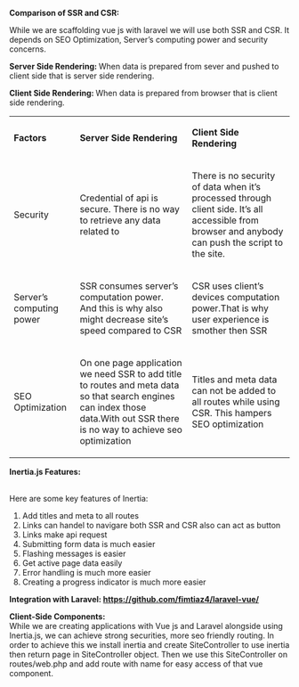<p><strong>Comparison of SSR and CSR:</strong></p>
<p><span>While we are scaffolding vue js with laravel we will use both SSR and CSR. It depends on SEO Optimization, Server&rsquo;s computing power and security concerns.</span></p>
<p><strong>Server Side Rendering: </strong><span>When data is prepared from sever and pushed to client side that is server side rendering.</span></p>
<p><strong>Client Side Rendering: </strong><span>When data is prepared from browser that is client side rendering.</span></p>
<table>
<tbody>
<tr>
<td>
<p><strong>Factors</strong></p>
</td>
<td>
<p><strong>Server Side Rendering</strong></p>
</td>
<td>
<p><strong>Client Side Rendering</strong></p>
</td>
</tr>
<tr>
<td>
<p><span>Security&nbsp;</span></p>
</td>
<td>
<p><span>Credential of api is secure. There is no way to retrieve any data related to&nbsp;</span></p>
</td>
<td>
<p><span>There is no security of data when it&rsquo;s processed through client side. It&rsquo;s all accessible from browser and anybody can push the script to the site.</span></p>
</td>
</tr>
<tr>
<td>
<p><span>Server&rsquo;s computing power</span></p>
</td>
<td>
<p><span>SSR consumes server&rsquo;s computation power. </span><span><br /></span><span>And this is why also might decrease site&rsquo;s speed compared to CSR</span></p>
</td>
<td>
<p><span>CSR uses client&rsquo;s devices computation power.That is why user experience is smother then SSR</span></p>
</td>
</tr>
<tr>
<td>
<p><span> SEO Optimization</span></p>
</td>
<td>
<p><span>On one page application we need SSR to add title to routes and meta data so that search engines can index those data.With out SSR there is no way to achieve seo optimization</span></p>
</td>
<td>
<p><span>Titles and meta data can not be added to all routes while using CSR. This hampers SEO optimization</span></p>
</td>
</tr>
</tbody>
</table>
<p><strong>Inertia.js Features: </strong><strong><br /><br /></strong></p>
<p><span>Here are some key features of Inertia:</span></p>
<ol>
<li><span>Add titles and meta to all routes</span></li>
<li><span>Links can handel to navigare both SSR and CSR also can act as button</span></li>
<li><span>Links make api request</span></li>
<li><span>Submitting form data is much easier</span></li>
<li><span>Flashing messages is easier</span></li>
<li><span>Get active page data easily</span></li>
<li><span>Error handling is much more easier</span></li>
<li><span>Creating a progress indicator is much more easier</span></li>
</ol>
<p><strong>Integration with Laravel: </strong><a href="https://github.com/fimtiaz4/laravel-vue/"><strong>https://github.com/fimtiaz4/laravel-vue/</strong></a></p>
<p><strong>Client-Side Components: </strong><strong><br /></strong><span>While we are creating applications with Vue js and Laravel alongside using Inertia.js, we can achieve strong securities, more seo friendly routing. In order to achieve this we install inertia and create SiteController to use inertia then return page in SiteController object. Then we use this SiteController on routes/web.php and add route with name for easy access of that vue component.</span></p>
